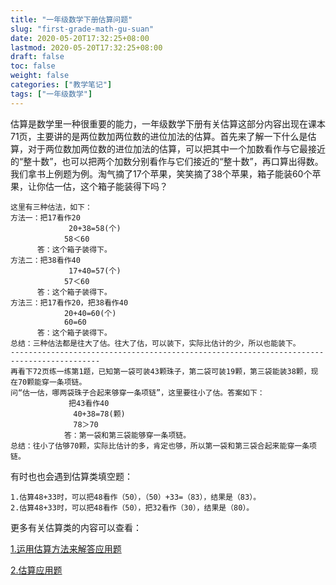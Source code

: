```yaml
---
title: "一年级数学下册估算问题"
slug: "first-grade-math-gu-suan"
date: 2020-05-20T17:32:25+08:00
lastmod: 2020-05-20T17:32:25+08:00
draft: false
toc: false
weight: false
categories: ["教学笔记"]
tags: ["一年级数学"]
---
```


 估算是数学里一种很重要的能力，一年级数学下册有关估算这部分内容出现在课本71页，主要讲的是两位数加两位数的进位加法的估算。首先来了解一下什么是估算，对于两位数加两位数的进位加法的估算，可以把其中一个加数看作与它最接近的“整十数”，也可以把两个加数分别看作与它们接近的“整十数”，再口算出得数。我们拿书上例题为例。淘气摘了17个苹果，笑笑摘了38个苹果，箱子能装60个苹果，让你估一估，这个箱子能装得下吗？

```
这里有三种估法，如下：
方法一：把17看作20
             20+38=58(个)
            58＜60
      答：这个箱子装得下。
方法二：把38看作40
             17+40=57(个)
            57＜60
      答：这个箱子装得下。
方法三：把17看作20，把38看作40
            20+40=60(个)
            60=60
      答：这个箱子装得下。
总结：三种估法都是往大了估。往大了估，可以装下，实际比估计的少，所以也能装下。
------------------------------------------------------------------------------------------
再看下72页练一练第1题，已知第一袋可装43颗珠子，第二袋可装19颗，第三袋能装38颗，现在70颗能穿一条项链。
问“估一估，哪两袋珠子合起来够穿一条项链”，这里要往小了估。答案如下：
             把43看作40
              40+38=78(颗)
              78＞70
            答：第一袋和第三袋能够穿一条项链。
总结：往小了估够70颗，实际比估计的多，肯定也够，所以第一袋和第三袋合起来能穿一条项链。
```

有时也也会遇到估算类填空题：

```
1.估算48+33时，可以把48看作（50），（50）+33=（83），结果是（83）。
2.估算48+33时，可以把48看作（50），把32看作（30），结果是（80）。
```

更多有关估算类的内容可以查看：

[1.运用估算方法来解答应用题](http://blog.sina.com.cn/s/blog_81e64c020100wxdx.html)

[2.估算应用题](https://wenku.baidu.com/view/e80250c750e79b89680203d8ce2f0066f5336482.html)